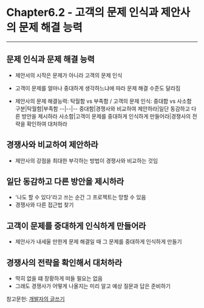 # Chapter6.2 - 고객의 문제 인식과 제안사의 문제 해결 능력
---

## 문제 인식과 문제 해결 능력
- 제안서의 시작은 문제가 아니라 고객의 문제 인식
- 고객이 문제를 얼마나 중대하게 생각하느냐에 따라 문제 해결 수준도 달라짐

- 제안사의 문제 해결능력: 탁월함 vs 부족함 / 고객의 문제 인식: 중대함 vs 사소함
    구분|탁월함|부족함
    --|--|--
    중대함|경쟁사와 비교하여 제안하라|일단 동감하고 다른 방안을 제시하라
    사소함|고객이 문제를 중대하게 인식하게 만들어라|경쟁사의 전략을 확인하여 대처하라

## 경쟁사와 비교하여 제안하라
- 제안사의 강점을 최대한 부각하는 방법이 경쟁사와 비교하는 것임

## 일단 동감하고 다른 방안을 제시하라
- '나도 할 수 있다'라고 쓰는 순간 그 프로젝트는 망할 수 있음
- 경쟁사와 다른 접근법 찾기

## 고객이 문제를 중대하게 인식하게 만들어라
- 제안사가 내세울 만한게 문제 해결일 때 그 문제를 중대하게 인식하게 만들기

## 경쟁사의 전략을 확인해서 대처하라
- 딱히 없을 떄 장황하게 떠들 필요는 없음
- 그래도 경쟁사가 어떻게 나올지는 미리 알고 예상 질문과 답은 준비하기

참고문헌: [개발자의 글쓰기](http://www.kyobobook.co.kr/product/detailViewKor.laf?ejkGb=KOR&mallGb=KOR&barcode=9791158391744&orderClick=LAG&Kc=#N)